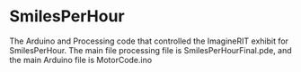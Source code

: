 # SmilesPerHour
The Arduino and Processing code that controlled the ImagineRIT exhibit for SmilesPerHour. The main file processing file is SmilesPerHourFinal.pde, and the main Arduino file is MotorCode.ino
